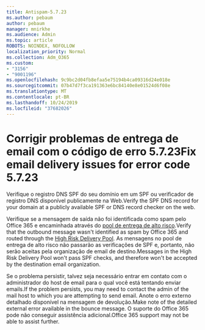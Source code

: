 ```yaml
---
title: Antispam-5.7.23
ms.author: pebaum
author: pebaum
manager: mnirkhe
ms.audience: Admin
ms.topic: article
ROBOTS: NOINDEX, NOFOLLOW
localization_priority: Normal
ms.collection: Adm_O365
ms.custom:
- "3156"
- "9001196"
ms.openlocfilehash: 9c9bc2d04fb8efaa5e75194b4ca09316d24e018e
ms.sourcegitcommit: 07b47d7f3ca191363e6bc84140e8e01524d6f08e
ms.translationtype: MT
ms.contentlocale: pt-BR
ms.lasthandoff: 10/24/2019
ms.locfileid: "37682026"
---
```

# <a name="fix-email-delivery-issues-for-error-code-5723"></a><span data-ttu-id="02010-102">Corrigir problemas de entrega de email com o código de erro 5.7.23</span><span class="sxs-lookup"><span data-stu-id="02010-102">Fix email delivery issues for error code 5.7.23</span></span>

<span data-ttu-id="02010-103">Verifique o registro DNS SPF do seu domínio em um SPF ou verificador de registro DNS disponível publicamente na Web.</span><span class="sxs-lookup"><span data-stu-id="02010-103">Verify the SPF DNS record for your domain at a publicly available SPF or DNS record checker on the web.</span></span>

<span data-ttu-id="02010-104">Verifique se a mensagem de saída não foi identificada como spam pelo Office 365 e encaminhada através do [pool de entrega de alto risco](https://docs.microsoft.com/office365/SecurityCompliance/high-risk-delivery-pool-for-outbound-messages).</span><span class="sxs-lookup"><span data-stu-id="02010-104">Verify that the outbound message wasn't identified as spam by Office 365 and routed through the [High Risk Delivery Pool](https://docs.microsoft.com/office365/SecurityCompliance/high-risk-delivery-pool-for-outbound-messages).</span></span> <span data-ttu-id="02010-105">As mensagens no pool de entrega de alto risco não passarão as verificações de SPF e, portanto, não serão aceitas pela organização de email de destino.</span><span class="sxs-lookup"><span data-stu-id="02010-105">Messages in the High Risk Delivery Pool won't pass SPF checks, and therefore won't be accepted by the destination email organization.</span></span>

<span data-ttu-id="02010-106">Se o problema persistir, talvez seja necessário entrar em contato com o administrador do host de email para o qual você está tentando enviar emails.</span><span class="sxs-lookup"><span data-stu-id="02010-106">If the problem persists, you may need to contact the admin of the mail host to which you are attempting to send email.</span></span> <span data-ttu-id="02010-107">Anote o erro externo detalhado disponível na mensagem de devolução.</span><span class="sxs-lookup"><span data-stu-id="02010-107">Make note of the detailed external error available in the bounce message.</span></span>  <span data-ttu-id="02010-108">O suporte do Office 365 pode não conseguir assistência adicional.</span><span class="sxs-lookup"><span data-stu-id="02010-108">Office 365 support may not be able to assist further.</span></span>